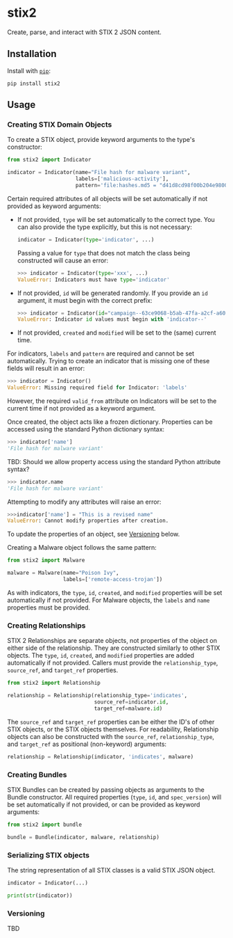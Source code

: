 # stix2

Create, parse, and interact with STIX 2 JSON content.

## Installation

Install with [`pip`](https://pip.pypa.io/en/stable/):

```
pip install stix2
```

## Usage


### Creating STIX Domain Objects

To create a STIX object, provide keyword arguments to the type's constructor:

```python
from stix2 import Indicator

indicator = Indicator(name="File hash for malware variant",
                      labels=['malicious-activity'],
                      pattern='file:hashes.md5 = "d41d8cd98f00b204e9800998ecf8427e"')

```

Certain required attributes of all objects will be set automatically if not
provided as keyword arguments:

- If not provided, `type` will be set automatically to the correct type.
  You can also provide the type explicitly, but this is not necessary:

  ```python
  indicator = Indicator(type='indicator', ...)
  ```

  Passing a value for `type` that does not match the class being constructed
  will cause an error:

  ```python
  >>> indicator = Indicator(type='xxx', ...)
  ValueError: Indicators must have type='indicator'
  ```

- If not provided, `id` will be generated randomly. If you provide an `id`
  argument, it must begin with the correct prefix:

  ```python
  >>> indicator = Indicator(id="campaign--63ce9068-b5ab-47fa-a2cf-a602ea01f21a")
  ValueError: Indicator id values must begin with 'indicator--'
  ```

- If not provided, `created` and `modified` will be set to the (same) current
  time.

For indicators, `labels` and `pattern` are required and cannot be set
automatically. Trying to create an indicator that is missing one of these fields
will result in an error:

```python
>>> indicator = Indicator()
ValueError: Missing required field for Indicator: 'labels'
```

However, the required `valid_from` attribute on Indicators will be set to the
current time if not provided as a keyword argument.

Once created, the object acts like a frozen dictionary. Properties can be
accessed using the standard Python dictionary syntax:

```python
>>> indicator['name']
'File hash for malware variant'
```

TBD: Should we allow property access using the standard Python attribute syntax?

```python
>>> indicator.name
'File hash for malware variant'
```

Attempting to modify any attributes will raise an error:

```python
>>>indicator['name'] = "This is a revised name"
ValueError: Cannot modify properties after creation.
```

To update the properties of an object, see [Versioning](#versioning) below.

Creating a Malware object follows the same pattern:

```python
from stix2 import Malware

malware = Malware(name="Poison Ivy",
                  labels=['remote-access-trojan'])
```

As with indicators, the `type`, `id`, `created`, and `modified` properties will
be set automatically if not provided. For Malware objects, the `labels` and
`name` properties must be provided.

### Creating Relationships

STIX 2 Relationships are separate objects, not properties of the object on
either side of the relationship. They are constructed similarly to other STIX
objects. The `type`, `id`, `created`, and `modified` properties are added
automatically if not provided. Callers must provide the `relationship_type`,
`source_ref`, and `target_ref` properties.

```python
from stix2 import Relationship

relationship = Relationship(relationship_type='indicates',
                            source_ref=indicator.id,
                            target_ref=malware.id)
```

The `source_ref` and `target_ref` properties can be either the ID's of other
STIX objects, or the STIX objects themselves. For readability, Relationship
objects can also be constructed with the `source_ref`, `relationship_type`, and
`target_ref` as positional (non-keyword) arguments:

```python
relationship = Relationship(indicator, 'indicates', malware)
```

### Creating Bundles

STIX Bundles can be created by passing objects as arguments to the Bundle
constructor. All required properties (`type`, `id`, and `spec_version`) will be
set automatically if not provided, or can be provided as keyword arguments:

```python
from stix2 import bundle

bundle = Bundle(indicator, malware, relationship)
```

### Serializing STIX objects

The string representation of all STIX classes is a valid STIX JSON object.

```python
indicator = Indicator(...)

print(str(indicator))
```

### Versioning

TBD
